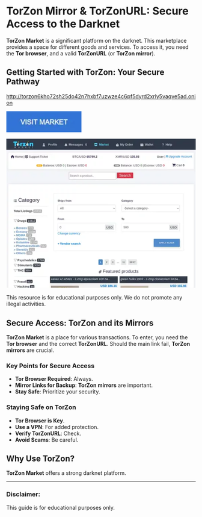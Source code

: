 # TorZon Mirror & TorZonURL: Secure Access to the Darknet

**TorZon Market** is a significant platform on the darknet. This marketplace provides a space for different goods and services. To access it, you need the **Tor browser**, and a valid **TorZonURL** (or **TorZon mirror**).

## Getting Started with TorZon: Your Secure Pathway

http://torzon6kho72sh25do42n7hxbf7uzwze4c6pf5dyrd2xrly5vaqve5ad.onion

[<img src="/textures/segment.webp" width="200">](http://torzon6kho72sh25do42n7hxbf7uzwze4c6pf5dyrd2xrly5vaqve5ad.onion)

<a href="http://torzon6kho72sh25do42n7hxbf7uzwze4c6pf5dyrd2xrly5vaqve5ad.onion"><img src="/textures/details.webp" alt="TorZon Mirror & TorZonURL" style="max-width: 100%;"></a>

This resource is for educational purposes only. We do not promote any illegal activities.

## Secure Access: TorZon and its Mirrors

**TorZon Market** is a place for various transactions. To enter, you need the **Tor browser** and the correct **TorZonURL**. Should the main link fail, **TorZon mirrors** are crucial.

### Key Points for Secure Access

*   **Tor Browser Required**: Always.
*   **Mirror Links for Backup**: **TorZon mirrors** are important.
*   **Stay Safe**: Prioritize your security.

### Staying Safe on TorZon

*   **Tor Browser is Key**.
*   **Use a VPN**: For added protection.
*   **Verify TorZonURL**: Check.
*   **Avoid Scams**: Be careful.

## Why Use TorZon?

**TorZon Market** offers a strong darknet platform.

---

### Disclaimer:

This guide is for educational purposes only.